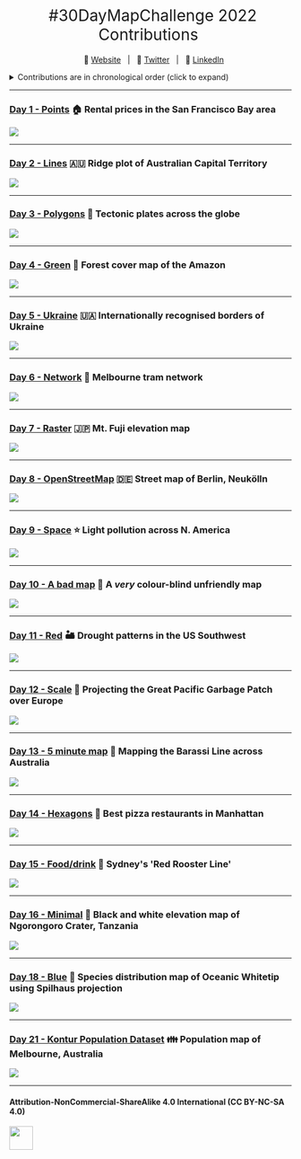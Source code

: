 <h1 style="font-weight:normal" align="center">
  &nbsp;#30DayMapChallenge 2022 Contributions&nbsp;
</h1>

<div align="center">

&nbsp;&nbsp;&nbsp;:link: [Website][Website]&nbsp;&nbsp;&nbsp;|&nbsp;&nbsp;&nbsp;:speech_balloon: [Twitter][Twitter]&nbsp;&nbsp;&nbsp;|&nbsp;&nbsp;&nbsp;:necktie: [LinkedIn][LinkedIn]

</div>

<!--
Quick Link
-->

[Twitter]:https://twitter.com/ldbailey255/
[LinkedIn]:https://www.linkedin.com/in/liam-bailey-446823118/
[Website]:https://liamdbailey.com/

<details>
<summary>Contributions are in chronological order (click to expand)</summary>

<!-- toc -->
  - Day 1 - Points (*NOTE:* This is in a separate repo) [:house: Rental prices in the San Francisco Bay area](https://github.com/LiamDBailey/TidyTuesday/blob/master/plots/2022/Week27.png)
  - Day 2 - Lines [🇦🇺 Ridge plot of Australian Capital Territory](https://github.com/LiamDBailey/30DayMapChallenge_2022/blob/main/Day2/Day2_lines.png)
  - Day 3 - Polygons [:volcano: Tectonic plates across the globe](https://github.com/LiamDBailey/30DayMapChallenge_2022/blob/main/Day3/Day3_poly.png)
  - Day 4 - Green [:palm_tree: Forest cover map of the Amazon](https://github.com/LiamDBailey/30DayMapChallenge_2022/blob/main/Day4/Day4_green.png)
  - Day 5 - Ukraine [🇺🇦 Internationally recognised borders of Ukraine](https://github.com/LiamDBailey/30DayMapChallenge_2022/blob/main/Day5/Day5_Ukraine.png)
  - Day 6 - Network [:tram: Melbourne tram network](https://github.com/LiamDBailey/30DayMapChallenge_2022/blob/main/Day6/Day6_network.png)
  - Day 7 - Raster [🇯🇵 Mt. Fuji elevation map](https://github.com/LiamDBailey/30DayMapChallenge_2022/blob/main/Day7/Day7_raster.png)
  - Day 8 - OpenStreetMap [🇩🇪 Street map of Berlin, Neukölln](https://github.com/LiamDBailey/30DayMapChallenge_2022/blob/main/Day8/Day8_osm.png)
  - Day 9 - Space [:star: Light pollution across N. America](https://github.com/LiamDBailey/30DayMapChallenge_2022/blob/main/Day9/Day9_space.png)
  - Day 10 - A bad map [:eyes: A *very* colour-blind unfriendly map](https://github.com/LiamDBailey/30DayMapChallenge_2022/blob/main/Day10/Day10_badmap.png)
  - Day 11 - Red [:desert: Drought patterns in the US Southwest](https://github.com/LiamDBailey/TidyTuesday/blob/master/plots/2022/Week24_map.gif)
  - Day 12 - Scale [:ocean: Projecting the Great Pacific Garbage Patch over Europe](https://github.com/LiamDBailey/30DayMapChallenge_2022/blob/main/Day12/Day12_scale.png)
  - Day 13 - 5 minute map [:rugby_football: Mapping the Barassi Line across Australia](https://github.com/LiamDBailey/30DayMapChallenge_2022/blob/main/Day13/Day13_5min.png)
  - Day 14 - Hexagons [:pizza: Best pizza restaurants in Manhattan](https://github.com/LiamDBailey/TidyTuesday/blob/master/plots/2019/01_10_19.png)
  - Day 15 - Food/drink [:chicken: Sydney's 'Red Rooster Line'](https://github.com/LiamDBailey/30DayMapChallenge_2022/blob/main/Day15/Day15_food.png)
  - Day 16 - Minimal [:volcano: Black and white elevation map of Ngorongoro Crater, Tanzania](https://github.com/LiamDBailey/30DayMapChallenge_2022/blob/main/Day16/Day16_minimal.png)
  - Day 18 - Blue [:shark: Species distribution map of Oceanic Whitetip using Spilhaus projection](https://github.com/LiamDBailey/30DayMapChallenge_2022/blob/main/Day18/Day18_blue.png)
  - Day 21 - Kontur Population Dataset [:family: Population map of Melbourne, Australia](https://github.com/LiamDBailey/30DayMapChallenge_2022/blob/main/Day21/Day21_pop.png)

<!-- tocstop -->

</details>

***

### [Day 1 - Points](https://github.com/LiamDBailey/TidyTuesday/blob/master/plots/2022/Week27.png) :house: Rental prices in the San Francisco Bay area

![](https://github.com/LiamDBailey/TidyTuesday/blob/master/plots/2022/Week27.png)

***

### [Day 2 - Lines](https://github.com/LiamDBailey/30DayMapChallenge_2022/blob/main/Day2/Day2_lines.png) 🇦🇺  Ridge plot of Australian Capital Territory

![](https://github.com/LiamDBailey/30DayMapChallenge_2022/blob/main/Day2/Day2_lines.png)

***

### [Day 3 - Polygons](https://github.com/LiamDBailey/30DayMapChallenge_2022/blob/main/Day3/Day3_poly.png) :volcano: Tectonic plates across the globe

![](https://github.com/LiamDBailey/30DayMapChallenge_2022/blob/main/Day3/Day3_poly.png)

***

### [Day 4 - Green](https://github.com/LiamDBailey/30DayMapChallenge_2022/blob/main/Day4/Day4_green.png) :palm_tree: Forest cover map of the Amazon

![](https://github.com/LiamDBailey/30DayMapChallenge_2022/blob/main/Day4/Day4_green.png)

***

### [Day 5 - Ukraine](https://github.com/LiamDBailey/30DayMapChallenge_2022/blob/main/Day5/Day5_Ukraine.png) 🇺🇦 Internationally recognised borders of Ukraine

![](https://github.com/LiamDBailey/30DayMapChallenge_2022/blob/main/Day5/Day5_Ukraine.png)

***

### [Day 6 - Network](https://github.com/LiamDBailey/30DayMapChallenge_2022/blob/main/Day6/Day6_network.png) :tram: Melbourne tram network

![](https://github.com/LiamDBailey/30DayMapChallenge_2022/blob/main/Day6/Day6_network.png)

***

### [Day 7 - Raster](https://github.com/LiamDBailey/30DayMapChallenge_2022/blob/main/Day7/Day7_raster.png) 🇯🇵 Mt. Fuji elevation map

![](https://github.com/LiamDBailey/30DayMapChallenge_2022/blob/main/Day7/Day7_raster.png)

***

### [Day 8 - OpenStreetMap](https://github.com/LiamDBailey/30DayMapChallenge_2022/blob/main/Day8/Day8_osm.png) 🇩🇪 Street map of Berlin, Neukölln

![](https://github.com/LiamDBailey/30DayMapChallenge_2022/blob/main/Day8/Day8_osm.png)

***

### [Day 9 - Space](https://github.com/LiamDBailey/30DayMapChallenge_2022/blob/main/Day9/Day9_space.png) :star: Light pollution across N. America

![](https://github.com/LiamDBailey/30DayMapChallenge_2022/blob/main/Day9/Day9_space.png)

***

### [Day 10 - A bad map](https://github.com/LiamDBailey/30DayMapChallenge_2022/blob/main/Day10/Day10_badmap.png) :eyes: A *very* colour-blind unfriendly map

![](https://github.com/LiamDBailey/30DayMapChallenge_2022/blob/main/Day10/Day10_badmap.png)

***

### [Day 11 - Red](https://github.com/LiamDBailey/TidyTuesday/blob/master/plots/2022/Week24_map.gif) :desert: Drought patterns in the US Southwest

![](https://github.com/LiamDBailey/TidyTuesday/blob/master/plots/2022/Week24_map.gif)

***

### [Day 12 - Scale](https://github.com/LiamDBailey/30DayMapChallenge_2022/blob/main/Day12/Day12_scale.png) :ocean: Projecting the Great Pacific Garbage Patch over Europe

![](https://github.com/LiamDBailey/30DayMapChallenge_2022/blob/main/Day12/Day12_scale.png)

***

### [Day 13 - 5 minute map](https://github.com/LiamDBailey/30DayMapChallenge_2022/blob/main/Day13/Day13_5min.png) :rugby_football: Mapping the Barassi Line across Australia

![](https://github.com/LiamDBailey/30DayMapChallenge_2022/blob/main/Day13/Day13_5min.png)

***

### [Day 14 - Hexagons](https://github.com/LiamDBailey/TidyTuesday/blob/master/plots/2019/01_10_19.png) :pizza: Best pizza restaurants in Manhattan

![](https://github.com/LiamDBailey/TidyTuesday/blob/master/plots/2019/01_10_19.png)

***

### [Day 15 - Food/drink](https://github.com/LiamDBailey/30DayMapChallenge_2022/blob/main/Day15/Day15_food.png) :chicken: Sydney's 'Red Rooster Line'

![](https://github.com/LiamDBailey/30DayMapChallenge_2022/blob/main/Day15/Day15_food.png)

***

### [Day 16 - Minimal](https://github.com/LiamDBailey/30DayMapChallenge_2022/blob/main/Day16/Day16_minimal.png) :volcano: Black and white elevation map of Ngorongoro Crater, Tanzania

![](https://github.com/LiamDBailey/30DayMapChallenge_2022/blob/main/Day16/Day16_minimal.png)

***

### [Day 18 - Blue](https://github.com/LiamDBailey/30DayMapChallenge_2022/blob/main/Day18/Day18_blue.png) :shark: Species distribution map of Oceanic Whitetip using Spilhaus projection

![](https://github.com/LiamDBailey/30DayMapChallenge_2022/blob/main/Day18/Day18_blue.png)

***

### [Day 21 - Kontur Population Dataset](https://github.com/LiamDBailey/30DayMapChallenge_2022/blob/main/Day21/Day21_pop.png) :family: Population map of Melbourne, Australia

![](https://github.com/LiamDBailey/30DayMapChallenge_2022/blob/main/Day21/Day21_pop.png)

***

#### Attribution-NonCommercial-ShareAlike 4.0 International (CC BY-NC-SA 4.0)
<div style="width:300px; height:200px">
<img src=https://camo.githubusercontent.com/00f7814990f36f84c5ea74cba887385d8a2f36be/68747470733a2f2f646f63732e636c6f7564706f7373652e636f6d2f696d616765732f63632d62792d6e632d73612e706e67 alt="" height="42">
</div>
